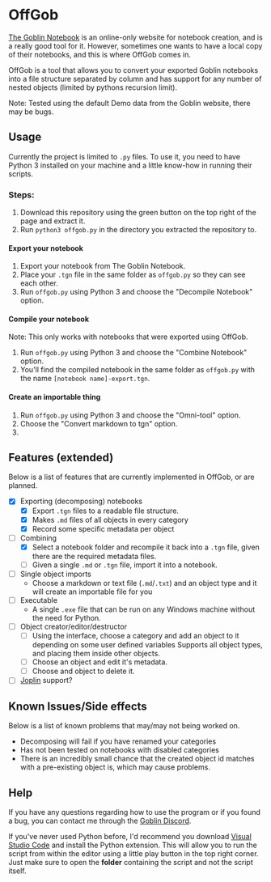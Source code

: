 # OffGob

[The Goblin Notebook](the-goblin.net) is an online-only website for notebook creation, and is a really good tool for it. However, sometimes one wants to have a local copy of their notebooks, and this is where OffGob comes in.

OffGob is a tool that allows you to convert your exported Goblin notebooks into a file structure separated by column and has support for any number of nested objects (limited by pythons recursion limit).

Note: Tested using the default Demo data from the Goblin website, there may be bugs.

## Usage

Currently the project is limited to `.py` files. To use it, you need to have Python 3 installed on your machine and a little know-how in running their scripts.

### Steps:

1. Download this repository using the green button on the top right of the page and extract it.
2. Run `python3 offgob.py` in the directory you extracted the repository to.

#### Export your notebook

1. Export your notebook from The Goblin Notebook.
2. Place your `.tgn` file in the same folder as `offgob.py` so they can see each other.
3. Run `offgob.py` using Python 3 and choose the "Decompile Notebook" option.

#### Compile your notebook

Note: This only works with notebooks that were exported using OffGob.

1. Run `offgob.py` using Python 3 and choose the "Combine Notebook" option.
2. You'll find the compiled notebook in the same folder as `offgob.py` with the name `[notebook name]-export.tgn`.

#### Create an importable thing

1. Run `offgob.py` using Python 3 and choose the "Omni-tool" option.
2. Choose the "Convert markdown to tgn" option.
3. 

## Features (extended)

Below is a list of features that are currently implemented in OffGob, or are planned.

- [x] Exporting (decomposing) notebooks
  - [x] Export `.tgn` files to a readable file structure.
  - [x] Makes `.md` files of all objects in every category
  - [x] Record some specific metadata per object
- [ ] Combining
  - [x] Select a notebook folder and recompile it back into a `.tgn` file, given there are the required metadata files.
  - [ ] Given a single `.md` or `.tgn` file, import it into a notebook.
- [ ] Single object imports
  - Choose a markdown or text file (`.md`/`.txt`) and an object type and it will create an importable file for you
- [ ] Executable
  - A single `.exe` file that can be run on any Windows machine without the need for Python.
- [ ] Object creator/editor/destructor
  - [ ] Using the interface, choose a category and add an object to it depending on some user defined variables Supports all object types, and placing them inside other objects.
  - [ ] Choose an object and edit it's metadata.
  - [ ] Choose and object to delete it.
- [ ] [Joplin](https://joplinapp.org/) support? 

## Known Issues/Side effects

Below is a list of known problems that may/may not being worked on. 

- Decomposing will fail if you have renamed your categories
- Has not been tested on notebooks with disabled categories
- There is an incredibly small chance that the created object id matches with a pre-existing object is, which may cause problems.

## Help

If you have any questions regarding how to use the program or if you found a bug, you can contact me through the [Goblin Discord](https://discord.gg/8Z7Y4Z).

If you've never used Python before, I'd recommend you download [Visual Studio Code](https://code.visualstudio.com/) and install the Python extension. This will allow you to run the script from within the editor using a little play button in the top right corner. Just make sure to open the **folder** containing the script and not the script itself.